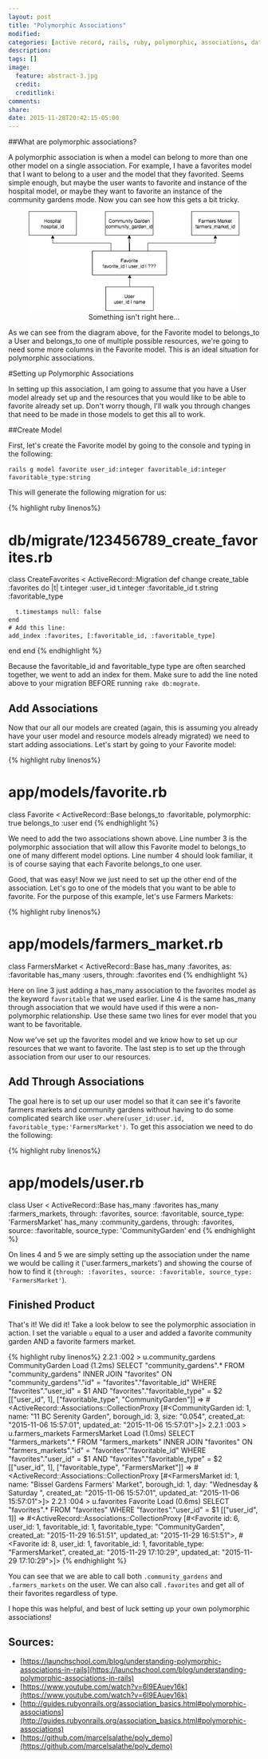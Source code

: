 ```yaml
---
layout: post
title: "Polymorphic Associations"
modified:
categories: [active record, rails, ruby, polymorphic, associations, database]
description:
tags: []
image:
  feature: abstract-3.jpg
  credit:
  creditlink:
comments:
share:
date: 2015-11-28T20:42:15-05:00
---
```

##What are polymorphic associations?

A polymorphic association is when a model can belong to more than one other model on a single association. For example, I have a favorites model that I want to belong to a user and the model that they favorited. Seems simple enough, but maybe the user wants to favorite and instance of the hospital model, or maybe they want to favorite an instance of the community gardens mode. Now you can see how this gets a bit tricky.

<figure align='center'>
  <img src='/images/2015-11-28-polymorphic/polymorphic1.png' title='Before you set up a polymorphic association' alt_text=''><br>
  <figcap>Something isn't right here...</figcap>
</figure>

As we can see from the diagram above, for the Favorite model to belongs_to a User and belongs_to one of multiple possible resources, we're going to need some more columns in the Favorite model. This is an ideal situation for polymorphic associations.

#Setting up Polymorphic Associations

In setting up this association, I am going to assume that you have a User model already set up and the resources that you would like to be able to favorite already set up. Don't worry though, I'll walk you through changes that need to be made in those models to get this all to work.

##Create Model

First, let's create the Favorite model by going to the console and typing in the following:
```
rails g model favorite user_id:integer favoritable_id:integer favoritable_type:string
```

This will generate the following migration for us:

{% highlight ruby linenos%}
# db/migrate/123456789_create_favorites.rb
class CreateFavorites < ActiveRecord::Migration
  def change
    create_table :favorites do |t|
      t.integer :user_id
      t.integer :favoritable_id
      t.string :favoritable_type

      t.timestamps null: false
    end
    # Add this line:
    add_index :favorites, [:favoritable_id, :favoritable_type]
  end
end
{% endhighlight %}

Because the favoritable_id and favoritable_type type are often searched together, we went to add an index for them. Make sure to add the line noted above to your migration BEFORE running `rake db:mograte`.

## Add Associations

Now that our all our models are created (again, this is assuming you already have your user model and resource models already migrated) we need to start adding associations. Let's start by going to your Favorite model:

{% highlight ruby linenos%}
# app/models/favorite.rb
class Favorite < ActiveRecord::Base
  belongs_to :favoritable, polymorphic: true
  belongs_to :user
end
{% endhighlight %}

We need to add the two associations shown above. Line number 3 is the polymorphic association that will allow this Favorite model to belongs_to one of many different model options. Line number 4 should look familiar, it is of course saying that each Favorite belongs_to one user.

Good, that was easy! Now we just need to set up the other end of the association. Let's go to one of the models that you want to be able to favorite. For the purpose of this example, let's use Farmers Markets:

{% highlight ruby linenos%}
# app/models/farmers_market.rb
class FarmersMarket < ActiveRecord::Base
  has_many :favorites, as: :favoritable
  has_many :users, through: :favorites
end
{% endhighlight %}

Here on line 3 just adding a has_many association to the favorites model as the keyword `favoritable` that we used earlier. Line 4 is the same has_many through association that we would have used if this were a non-polymorphic relationship. Use these same two lines for ever model that you want to be favoritable.

Now we've set up the favorites model and we know how to set up our resources that we want to favorite. The last step is to set up the through association from our user to our resources.

## Add Through Associations

The goal here is to set up our user model so that it can see it's favorite farmers markets and community gardens without having to do some complicated search like `user.where(user_id:user.id, favoritable_type:'FarmersMarket')`. To get this association we need to do the following:

{% highlight ruby linenos%}
# app/models/user.rb
class User < ActiveRecord::Base
  has_many :favorites
  has_many :farmers_markets, through: :favorites, source: :favoritable, source_type: 'FarmersMarket'
  has_many :community_gardens, through: :favorites, source: :favoritable, source_type: 'CommunityGarden'
end
{% endhighlight %}

On lines 4 and 5 we are simply setting up the association under the name we would be calling it ('user.farmers_markets') and showing the course of how to find it (`through: :favorites, source: :favoritable, source_type: 'FarmersMarket'`).

## Finished Product

That's it! We did it! Take a look below to see the polymorphic association in action. I set the variable `u` equal to a user and added a favorite community garden AND a favorite farmers market.

{% highlight ruby linenos%}
2.2.1 :002 > u.community_gardens
  CommunityGarden Load (1.2ms)  SELECT "community_gardens".* FROM "community_gardens" INNER JOIN "favorites" ON "community_gardens"."id" = "favorites"."favoritable_id" WHERE "favorites"."user_id" = $1 AND "favorites"."favoritable_type" = $2  [["user_id", 1], ["favoritable_type", "CommunityGarden"]]
 => #<ActiveRecord::Associations::CollectionProxy [#<CommunityGarden id: 1, name: "11 BC Serenity Garden", borough_id: 3, size: "0.054", created_at: "2015-11-06 15:57:01", updated_at: "2015-11-06 15:57:01">]>
2.2.1 :003 > u.farmers_markets
  FarmersMarket Load (1.0ms)  SELECT "farmers_markets".* FROM "farmers_markets" INNER JOIN "favorites" ON "farmers_markets"."id" = "favorites"."favoritable_id" WHERE "favorites"."user_id" = $1 AND "favorites"."favoritable_type" = $2  [["user_id", 1], ["favoritable_type", "FarmersMarket"]]
 => #<ActiveRecord::Associations::CollectionProxy [#<FarmersMarket id: 1, name: "Bissel Gardens Farmers' Market", borough_id: 1, day: "Wednesday & Saturday ", created_at: "2015-11-06 15:57:01", updated_at: "2015-11-06 15:57:01">]>
2.2.1 :004 > u.favorites
  Favorite Load (0.6ms)  SELECT "favorites".* FROM "favorites" WHERE "favorites"."user_id" = $1  [["user_id", 1]]
 => #<ActiveRecord::Associations::CollectionProxy [#<Favorite id: 6, user_id: 1, favoritable_id: 1, favoritable_type: "CommunityGarden", created_at: "2015-11-29 16:51:51", updated_at: "2015-11-29 16:51:51">, #<Favorite id: 8, user_id: 1, favoritable_id: 1, favoritable_type: "FarmersMarket", created_at: "2015-11-29 17:10:29", updated_at: "2015-11-29 17:10:29">]>
{% endhighlight %}

You can see that we are able to call both `.community_gardens` and `.farmers_markets` on the user. We can also call `.favorites` and get all of their favorites regardless of type.

I hope this was helpful, and best of luck setting up your own polymorphic associations!

## Sources:
 - [https://launchschool.com/blog/understanding-polymorphic-associations-in-rails](https://launchschool.com/blog/understanding-polymorphic-associations-in-rails)
 - [https://www.youtube.com/watch?v=6l9EAuev16k](https://www.youtube.com/watch?v=6l9EAuev16k)
 - [http://guides.rubyonrails.org/association_basics.html#polymorphic-associations](http://guides.rubyonrails.org/association_basics.html#polymorphic-associations)
 - [https://github.com/marcelsalathe/poly_demo](https://github.com/marcelsalathe/poly_demo)
